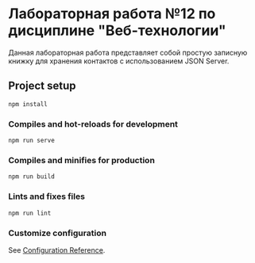 # Лабораторная работа №12 по дисциплине "Веб-технологии"

Данная лабораторная работа представляет собой простую записную книжку для хранения контактов с использованием JSON Server.

## Project setup
```
npm install
```

### Compiles and hot-reloads for development
```
npm run serve
```

### Compiles and minifies for production
```
npm run build
```

### Lints and fixes files
```
npm run lint
```

### Customize configuration
See [Configuration Reference](https://cli.vuejs.org/config/).
